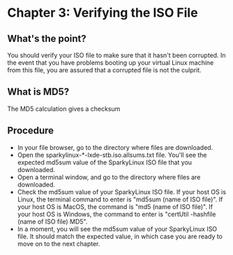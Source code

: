 # Chapter 3: Verifying the ISO File

## What's the point?
You should verify your ISO file to make sure that it hasn't been corrupted.  In the event that you have problems booting up your virtual Linux machine from this file, you are assured that a corrupted file is not the culprit.

## What is MD5?
The MD5 calculation gives a checksum 

## Procedure
* In your file browser, go to the directory where files are downloaded.
* Open the sparkylinux-*-lxde-stb.iso.allsums.txt file.  You'll see the expected md5sum value of the SparkyLinux ISO file that you downloaded.
* Open a terminal window, and go to the directory where files are downloaded.
* Check the md5sum value of your SparkyLinux ISO file.  If your host OS is Linux, the terminal command to enter is "md5sum (name of ISO file)".  If your host OS is MacOS, the command is "md5 (name of ISO file)".  If your host OS is Windows, the command to enter is "certUtil -hashfile (name of ISO file) MD5".
* In a moment, you will see the md5sum value of your SparkyLinux ISO file.  It should match the expected value, in which case you are ready to move on to the next chapter.

